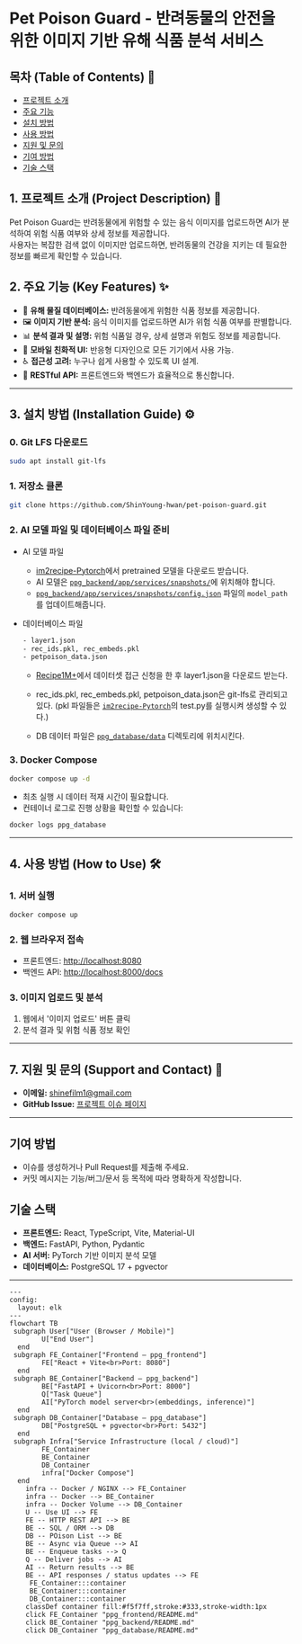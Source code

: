 # **Pet Poison Guard** - 반려동물의 안전을 위한 이미지 기반 유해 식품 분석 서비스

## 목차 (Table of Contents) 📜

- [프로젝트 소개](#1-프로젝트-소개-project-description-🚀)
- [주요 기능](#2-주요-기능-key-features-✨)
- [설치 방법](#3-설치-방법-installation-guide-⚙️)
- [사용 방법](#4-사용-방법-how-to-use-🛠️)
- [지원 및 문의](#5-지원-및-문의-support-and-contact-🤝)
- [기여 방법](#기여-방법)
- [기술 스택](#기술-스택)

## 1. 프로젝트 소개 (Project Description) 🚀

Pet Poison Guard는 반려동물에게 위험할 수 있는 음식 이미지를 업로드하면 AI가 분석하여 위험 식품 여부와 상세 정보를 제공합니다.  
사용자는 복잡한 검색 없이 이미지만 업로드하면, 반려동물의 건강을 지키는 데 필요한 정보를 빠르게 확인할 수 있습니다.

<!-- TODO: Insert Live Service URL  -->

## 2. 주요 기능 (Key Features) ✨

- 🐶 **유해 물질 데이터베이스:** 반려동물에게 위험한 식품 정보를 제공합니다.
- 🖼️ **이미지 기반 분석:** 음식 이미지를 업로드하면 AI가 위험 식품 여부를 판별합니다.
- 📊 **분석 결과 및 설명:** 위험 식품일 경우, 상세 설명과 위험도 정보를 제공합니다.
- 📱 **모바일 친화적 UI:** 반응형 디자인으로 모든 기기에서 사용 가능.
- ♿ **접근성 고려:** 누구나 쉽게 사용할 수 있도록 UI 설계.
- 🔗 **RESTful API:** 프론트엔드와 백엔드가 효율적으로 통신합니다.

-----

## 3. 설치 방법 (Installation Guide) ⚙️

### 0. Git LFS 다운로드
```sh
sudo apt install git-lfs
```

### 1. 저장소 클론
```sh
git clone https://github.com/ShinYoung-hwan/pet-poison-guard.git
```

### 2. AI 모델 파일 및 데이터베이스 파일 준비
* AI 모델 파일
  - [im2recipe-Pytorch](https://github.com/torralba-lab/im2recipe-Pytorch)에서 pretrained 모델을 다운로드 받습니다.
  - AI 모델은 [`ppg_backend/app/services/snapshots/`](ppg_backend/app/services/snapshots/)에 위치해야 합니다. 
  - [`ppg_backend/app/services/snapshots/config.json`](ppg_backend/app/services/snapshots/config.json) 파일의 `model_path`를 업데이트해줍니다.

* 데이터베이스 파일
  ```sh
  - layer1.json
  - rec_ids.pkl, rec_embeds.pkl
  - petpoison_data.json
  ```
  - [Recipe1M+](https://forms.gle/EzYSu8j3D1LJzVbR8)에서 데이터셋 접근 신청을 한 후 layer1.json을 다운로드 받는다.
  - rec_ids.pkl, rec_embeds.pkl, petpoison_data.json은 git-lfs로 관리되고 있다. (pkl 파일들은 [`im2recipe-Pytorch`](https://github.com/torralba-lab/im2recipe-Pytorch?tab=readme-ov-file#pretrained-model)의 test.py를 실행시켜 생성할 수 있다.)

  - DB 데이터 파일은 [`ppg_database/data`](ppg_database/data) 디렉토리에 위치시킨다.

### 3. Docker Compose

```sh
docker compose up -d
```
- 최초 실행 시 데이터 적재 시간이 필요합니다.
- 컨테이너 로그로 진행 상황을 확인할 수 있습니다:
```sh
docker logs ppg_database
```

-----
## 4. 사용 방법 (How to Use) 🛠️

### 1. 서버 실행
```sh
docker compose up
```

### 2. 웹 브라우저 접속
- 프론트엔드: [http://localhost:8080](http://localhost:8080)
- 백엔드 API: [http://localhost:8000/docs](http://localhost:8000/docs)

### 3. 이미지 업로드 및 분석
1. 웹에서 '이미지 업로드' 버튼 클릭
2. 분석 결과 및 위험 식품 정보 확인

-----

## 7. 지원 및 문의 (Support and Contact) 🤝

- **이메일:** shinefilm1@gmail.com
- **GitHub Issue:** [프로젝트 이슈 페이지](https://github.com/ShinYoung-hwan/pet-poison-guard/issues)

-----

## 기여 방법

- 이슈를 생성하거나 Pull Request를 제출해 주세요.
- 커밋 메시지는 기능/버그/문서 등 목적에 따라 명확하게 작성합니다.

## 기술 스택

- **프론트엔드:** React, TypeScript, Vite, Material-UI
- **백엔드:** FastAPI, Python, Pydantic
- **AI 서버:** PyTorch 기반 이미지 분석 모델
- **데이터베이스:** PostgreSQL 17 + pgvector

-----

<!-- 프로젝트 구조 및 데이터 흐름 다이어그램 -->
```mermaid
---
config:
  layout: elk
---
flowchart TB
 subgraph User["User (Browser / Mobile)"]
        U["End User"]
  end
 subgraph FE_Container["Frontend — ppg_frontend"]
        FE["React + Vite<br>Port: 8080"]
  end
 subgraph BE_Container["Backend — ppg_backend"]
        BE["FastAPI + Uvicorn<br>Port: 8000"]
        Q["Task Queue"]
        AI["PyTorch model server<br>(embeddings, inference)"]
  end
 subgraph DB_Container["Database — ppg_database"]
        DB["PostgreSQL + pgvector<br>Port: 5432"]
  end
 subgraph Infra["Service Infrastructure (local / cloud)"]
        FE_Container
        BE_Container
        DB_Container
        infra["Docker Compose"]
  end
    infra -- Docker / NGINX --> FE_Container
    infra -- Docker --> BE_Container
    infra -- Docker Volume --> DB_Container
    U -- Use UI --> FE
    FE -- HTTP REST API --> BE
    BE -- SQL / ORM --> DB
    DB -- POison List --> BE
    BE -- Async via Queue --> AI
    BE -- Enqueue tasks --> Q
    Q -- Deliver jobs --> AI
    AI -- Return results --> BE
    BE -- API responses / status updates --> FE
     FE_Container:::container
     BE_Container:::container
     DB_Container:::container
    classDef container fill:#f5f7ff,stroke:#333,stroke-width:1px
    click FE_Container "ppg_frontend/README.md"
    click BE_Container "ppg_backend/README.md"
    click DB_Container "ppg_database/README.md"

```